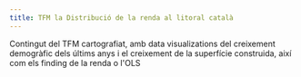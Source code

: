 ```yaml
---
title: TFM la Distribució de la renda al litoral català
---
```

Contingut del TFM cartografiat, amb data visualizations del creixement demogràfic dels últims anys i el creixement de la superfície construida, així com els finding de la renda o l'OLS
